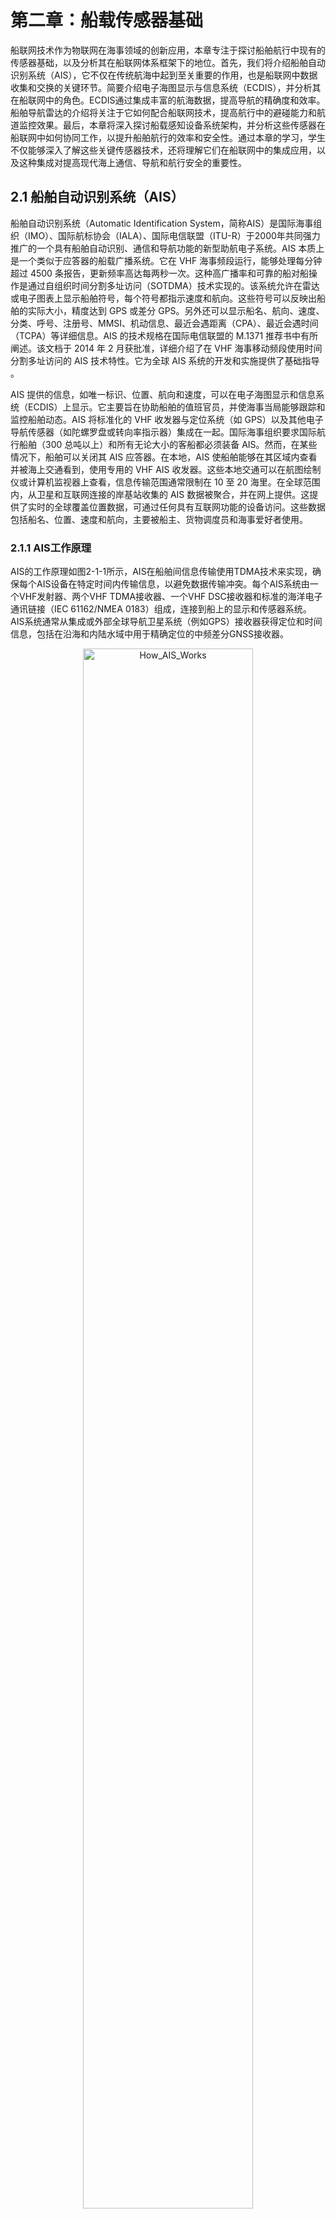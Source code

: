 # 第二章：船载传感器基础

船联网技术作为物联网在海事领域的创新应用，本章专注于探讨船舶航行中现有的传感器基础，以及分析其在船联网体系框架下的地位。首先，我们将介绍船舶自动识别系统（AIS），它不仅在传统航海中起到至关重要的作用，也是船联网中数据收集和交换的关键环节。简要介绍电子海图显示与信息系统（ECDIS），并分析其在船联网中的角色。ECDIS通过集成丰富的航海数据，提高导航的精确度和效率。船舶导航雷达的介绍将关注于它如何配合船联网技术，提高航行中的避碰能力和航道监控效果。最后，本章将深入探讨船载感知设备系统架构，并分析这些传感器在船联网中如何协同工作，以提升船舶航行的效率和安全性。通过本章的学习，学生不仅能够深入了解这些关键传感器技术，还将理解它们在船联网中的集成应用，以及这种集成对提高现代海上通信、导航和航行安全的重要性。

## 2.1 船舶自动识别系统（AIS）

船舶自动识别系统（Automatic Identification System，简称AIS）是国际海事组织（IMO）、国际航标协会（IALA）、国际电信联盟（ITU-R）于2000年共同强力推广的一个具有船舶自动识别、通信和导航功能的新型助航电子系统。AIS 本质上是一个类似于应答器的船载广播系统。它在 VHF 海事频段运行，能够处理每分钟超过 4500 条报告，更新频率高达每两秒一次。这种高广播率和可靠的船对船操作是通过自组织时间分割多址访问（SOTDMA）技术实现的。该系统允许在雷达或电子图表上显示船舶符号，每个符号都指示速度和航向。这些符号可以反映出船舶的实际大小，精度达到 GPS 或差分 GPS。另外还可以显示船名、航向、速度、分类、呼号、注册号、MMSI、机动信息、最近会遇距离（CPA）、最近会遇时间（TCPA）等详细信息​​。AIS 的技术规格在国际电信联盟的 M.1371 推荐书中有所阐述。该文档于 2014 年 2 月获批准，详细介绍了在 VHF 海事移动频段使用时间分割多址访问的 AIS 技术特性。它为全球 AIS 系统的开发和实施提供了基础指导​​。

AIS 提供的信息，如唯一标识、位置、航向和速度，可以在电子海图显示和信息系统（ECDIS）上显示。它主要旨在协助船舶的值班官员，并使海事当局能够跟踪和监控船舶动态。AIS 将标准化的 VHF 收发器与定位系统（如 GPS）以及其他电子导航传感器（如陀螺罗盘或转向率指示器）集成在一起。国际海事组织要求国际航行船舶（300 总吨以上）和所有无论大小的客船都必须装备 AIS。然而，在某些情况下，船舶可以关闭其 AIS 应答器​​。在本地，AIS 使船舶能够在其区域内查看并被海上交通看到，使用专用的 VHF AIS 收发器。这些本地交通可以在航图绘制仪或计算机监视器上查看，信息传输范围通常限制在 10 至 20 海里。在全球范围内，从卫星和互联网连接的岸基站收集的 AIS 数据被聚合，并在网上提供。这提供了实时的全球覆盖位置数据，可通过任何具有互联网功能的设备访问。这些数据包括船名、位置、速度和航向，主要被船主、货物调度员和海事爱好者使用​​。

### 2.1.1 AIS工作原理

AIS的工作原理如图2-1-1所示，AIS在船舶间信息传输使用TDMA技术来实现，确保每个AIS设备在特定时间内传输信息，以避免数据传输冲突。每个AIS系统由一个VHF发射器、两个VHF TDMA接收器、一个VHF DSC接收器和标准的海洋电子通讯链接（IEC 61162/NMEA 0183）组成，连接到船上的显示和传感器系统。AIS系统通常从集成或外部全球导航卫星系统（例如GPS）接收器获得定位和时间信息，包括在沿海和内陆水域中用于精确定位的中频差分GNSS接收器​​。

<!--https://navcen.uscg.gov/how-ais-works-->
<figure style="text-align: center;">
  <img src="../images/How_AIS_Works.jpg" alt="How_AIS_Works" style="width:80%">
  <figcaption>图 2-1-1 AIS工作原理 (来源：美国海岸警卫队导航中心)</figcaption>
</figure>

AIS通常以自主和连续模式工作，无论是在公海、沿海还是内陆水域。传输使用9.6 kb GMSK FM调制，通过25或12.5 kHz频道，使用HDLC数据包协议。尽管只需要一个无线电频道，但每个站点都在两个无线电频道上进行发送和接收，以避免干扰问题，并允许在不丢失与其他船只的通讯的情况下切换频道​​。每个站点根据数据链路流量历史和对其他站点未来行动的了解来确定自己的传输时间表（时隙）。一个AIS站点的位置报告适合于每60秒建立的2250个时间时隙之一。AIS站点不断地彼此同步，以避免时隙传输的重叠。AIS站点的时隙选择在一个定义的区间内随机化，并且用0到8帧之间的随机超时标记。当站点更改其时隙分配时，它会预先宣布新位置和该位置的超时​​。

根据国际海事组织（IMO）的性能标准，AIS设备所需的船只报告容量至少为每分钟2000个时隙，现在的系统一般可以提供每分钟4500个时隙。SOTDMA广播模式允许系统通过共享时隙超载400到500%，在船到船模式下仍然为相互距离8到10海里的船只提供近100%的吞吐量。在系统超载的情况下，只有较远的目标会受到丢失，以优先考虑对船舶操作员更为关注的近距离目标​​。AIS系统的覆盖范围与其他VHF应用类似，主要取决于天线的高度。由于波长较长，其传播略优于雷达，因此如果陆地不是太高，它可以在弯曲处和岛屿后面“看到”。在海上预期的典型值通常为20海里。借助中继站，可以大大改善船只和VTS站的覆盖范围​​。

VHF数据交换系统（VDES）是一种新型海事通信技术，被视为船舶自动识别系统（AIS）的继任者。VDES包括陆地和卫星通信组件，旨在为全球提供服务。这种系统的发展源于海上船只数量的增加，旨在通过提高容量和通过卫星提供的安全双向通信来升级现有的AIS。VDES不仅能够跟踪船只，还能在船只之间以及从船到岸之间传输信息，综合了现有的消息传递和船舶跟踪/防撞系统的功能​​​​​​。与AIS相比，VDES的主要优势在于它提供了更高的数据传输能力和更广泛的全球覆盖范围。此外，2015年的世界无线电大会已批准了VHF通信的数字化，并为VDES分配了一些现有的频率，这是对当前AIS服务的扩展​​。VDES目前正朝着成为国际电信联盟（ITU）标准的方向发展，得到了国际航标协会的广泛支持​​。

随着VDES技术的不断发展和标准化，预计将极大地提高海上通信的效率和安全性。VDES的全球覆盖能力和增强的数据交换功能预计将进一步促进海事行业的数字化转型，提高船舶与岸基结构之间的互动和协作能力。此外，随着更多船只和海上设施采用VDES，它可能成为未来海事通信和导航的关键技术，从而提升海上交通管理的整体性能和效率。

### 2.1.2 AIS设备类型

对于提高海上航行的安全性、效率以及环境保护至关重要。AIS主要分为Class A和Class B两种类型，每种类型具有不同的性能标准和应用场景。Class A AIS通常安装在符合国际海事组织（IMO）标准的大型船舶上，这些船舶包括货轮、客轮和其他大型商船。而Class B AIS则更多安装在较小的、不受IMO标准强制要求的船舶上，如休闲船、小型货船和渔船。了解这些AIS类型及其应用，有助于我们更好地理解船联网技术在现代航运业中的应用和重要性。接下来，我们将详细探讨每种AIS类型的特点及其在船联网中的具体作用。

- Class A AIS： 这类船载移动设备符合国际海事组织（IMO）的性能标准和运输要求。它们能够自主报告船只位置（大约每2-10秒一次，取决于船只的速度或航向变化；当锚泊或靠泊时，则每3分钟或更少一次）；同时，每6分钟报告一次船只的静态和航程相关信息。Class A AIS还能发送与安全相关的文本信息以及特定应用消息，如气象和水文数据、电子海员通告等​​。

- Class B AIS： 这类船载移动设备能与所有其他AIS站点互操作，但不满足IMO制定的所有性能标准。与Class A类似，它们锚泊或靠泊时每3分钟或更少一次报告位置，但其报告频率较低，功率也较小。它们每6分钟报告一次船只的静态数据，但不包括航程相关信息。Class B AIS可以接收与安全相关的文本和特定应用消息，但不能传输这些信息。Class B AIS分为两种类型，一种使用载波感知时分多址（CS-TDMA）技术，另一种则像Class A一样使用自组织时分多址（SO-TDMA）技术​​。

- AIS航标助航（AIS Aid to Navigation, ATON）： 这类岸基或移动站点提供航标的位置和状态，也可能广播特定应用消息。在美国，这些站点通常每三分钟或更少时间报告一次，且具有特定的海上移动服务身份号码（MMSI）标识​​。

- AIS搜索与救援发射器（SART）： 这类移动设备用于辅助定位（例如救生艇、救生筏）。AIS SART会发送文本广播，当激活时，还会每分钟发送一次位置消息​​。

站在船联网视角，AIS数据的运用是至关重要。通过Class A和B AIS提供的详细位置和航行信息，船联网组成的各类系统应用可以实时监控船只的动态，优化航道管理和交通控制。AIS航标助航和SART设备的数据则对于航道安全、航标状态监控和紧急救援行动至关重要。将这些数据集成到船联网系统中，可以大幅提升航运安全性，优化航运管理，进而实现高效的航运操作和应急响应。

### 2.1.3 AIS数据

国际电工委员会（IEC）为AIS设定了一系列的国际标准，以确保系统的兼容性、可靠性和安全性。这些标准包括AIS设备的设计、性能、测试方法和数据交换格式等方面。例如，IEC 61993-2是关于AIS系统船用设备的性能和测试方法的标准，它确保了不同制造商生产的AIS设备能够相互兼容和有效地工作。IEC的AIS标准对于保障海上通信的一致性、可靠性和有效性起着关键作用，有助于全球范围内的海上安全和航运管理。下表是AIS常见数据类型的简要介绍。

表 2-1-1 AIS常见数据类型（部分）

| 消息ID | 名称 | 描述 |
|-------|-----|------|
| 1 | 定位报告 | 定时位置报告；船载移动设备A类 |
| 2 | 定位报告 | 指定定时位置报告；船载移动设备A类 |
| 3 | 定位报告 | 特殊位置报告，回应询问；船载移动设备A类 |
| 4 | 基站报告 | 基站的位置、UTC、日期和当前时隙号 |
| 5 | 静态和航程相关数据 | 定时静态和航程相关船舶数据报告，船载移动设备A类 |
| 6 | 二进制定向消息 | 用于定向通信的二进制数据 |
| 7 | 二进制确认 | 收到的定向二进制数据的确认 |
| 8 | 二进制广播消息 | 用于广播通信的二进制数据 |
| 9 | 标准SAR航空器位置报告 | 仅用于SAR操作的空中站点的位置报告 |
| 10 | UTC/日期查询 | 请求UTC和日期 |
| 11 | UTC/日期响应 | 当前可用的UTC和日期 |
| 12 | 定向安全相关消息 | 用于定向通信的安全相关数据 |
| 13 | 安全相关确认 | 收到的定向安全相关消息的确认 |
| 14 | 安全相关广播消息 | 用于广播通信的安全相关数据 |
| 15 | 询问 | 请求特定消息类型，可能导致一个或多个站点的多个响应 |

AIS数据的应用范围非常广泛，包括船舶交通监控、海上搜救、环境保护和航海安全管理等。例如，AIS数据可用于船舶交通监控，以提高航运安全性和效率。AIS数据还可用于海上搜救，以及船舶和船员的紧急救援。此外，AIS数据还可用于环境保护，例如监测海洋污染和海洋生物保护区域。AIS数据还可用于航海安全管理，例如航道安全、航标状态监控和紧急救援行动等。将这些数据集成到船联网系统中，可以大幅提升航运安全性，优化航运管理，进而实现高效的航运操作和应急响应。

### 2.1.4 AIS数据报文

AIS数据报文是AIS数据的基本单位，它们包含了船舶的位置、航向、航速、船名、船舶类型、船舶尺寸、船舶状态、船舶目的地、船舶MMSI号码、船舶呼号、船舶IMO号码等信息。下面我们以Class A AIS数据报文格式举例，下表是AIS数据报文的格式。

表 2-1-2 AIS数据报文格式

| 字段               | 名称         | 描述                                          |
|------------------|------------|---------------------------------------------|
| Message ID       | 消息ID       | 标识消息类型（1，2，3）                                |
| Repeat Indicator | 重复指示器     | 显示消息被重复发送的次数                                  |
| MMSI             | 船舶识别码     | 全球唯一的船舶标识                                    |
| Navigation Status| 航行状态      | 描述船舶的当前运行状态，如航行、停泊等                      |
| Rate of Turn     | 转向率       | 船舶转弯的速度和方向，向左或向右                           |
| Speed Over Ground| 对地航速     | 船舶相对于地面的移动速度，以节为单位                        |
| Position Accuracy| 位置精度     | 位置报告的准确性，高精度或低精度                            |
| Longitude        | 经度        | 船舶的经度位置                                      |
| Latitude         | 纬度        | 船舶的纬度位置                                      |
| Course Over Ground| 对地航向    | 船舶相对于地面的运动方向                                |
| True Heading     | 真航向      | 船舶的实际朝向                                      |
| Time Stamp       | 时间戳      | 报告生成的具体时间，以UTC秒计                           |
| Maneuver Indicator| 操纵指示器   | 显示船舶是否在进行特殊操纵                              |
| Spare            | 备用        | 留作未来使用的备用字段                                  |
| RAIM Flag        | RAIM标志    | 指示接收机自主完整性监测（RAIM）功能的状态                |
| Communication State | 通信状态 | 描述船舶通信设备的状态和通信能力                          |

AIS Class A位置报告用于详细描述船舶的当前状况。消息ID（6位bits）用于标识消息的类型。重复指示器（2位）表明消息被重复发送的次数，用于帮助接收者判断信息的新旧。用户ID（30位）即船舶的MMSI编号，是船舶在全球范围内的唯一标识。导航状态（4位）显示船舶的当前运行状况，如正在使用引擎航行、停泊、搁浅等。转向率（8位）指船舶转弯的速度，表明船舶是向左还是向右转，以及转弯的快慢。对地速度（10位）船舶相对于地面的移动速度，以节为单位。位置精度（1位）表明位置报告的准确性，高精度或低精度。经度和纬度（分别为28位和27位）确定船舶的地理位置。对地航向（12位）船舶相对于地面的运动方向。真航向（9位）船舶实际的朝向。时间戳（6位）报告生成的具体时间，以UTC秒计。特殊操纵指示器（2位）显示船舶是否正在进行特殊操纵，如避让等。通过这些参数，可以对船舶的位置、速度、航向等关键信息进行详细了解，这对于海上交通安全和航行管理至关重要，更多参数信息可以参考官方文档。

### 2.1.5 AIS设备性能标准

AIS设备的性能标准由国际海事组织（IMO）制定，以确保AIS设备的兼容性、可靠性和安全性。这些标准包括AIS设备的设计、性能、测试方法和数据交换格式等方面。例如，IMO的AIS性能标准包括AIS设备的技术特性、功能要求、测试方法和接口要求等。IMO的AIS性能标准对于保障海上通信的一致性、可靠性和有效性起着关键作用，有助于全球范围内的海上安全和航运管理。



## 2.2 电子海图显示与信息系统（ECDIS）

## 2.3 船舶导航雷达

## 2.4 船载感知设备系统架构
